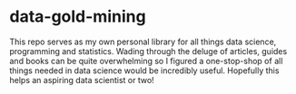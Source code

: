 # data-gold-mining
This repo serves as my own personal library for all things data science, programming and statistics. Wading through the deluge of articles, guides and books can be quite overwhelming so I figured a one-stop-shop of all things needed in data science would be incredibly useful. Hopefully this helps an aspiring data scientist or two!
